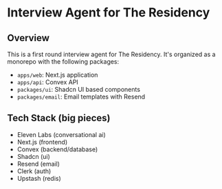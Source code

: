 # Interview Agent for The Residency

## Overview

This is a first round interview agent for The Residency. It's organized as a monorepo with the following packages:

- `apps/web`: Next.js application
- `apps/api`: Convex API
- `packages/ui`: Shadcn UI based components
- `packages/email`: Email templates with Resend

## Tech Stack (big pieces)

- Eleven Labs (conversational ai)
- Next.js (frontend)
- Convex (backend/database)
- Shadcn (ui)
- Resend (email)
- Clerk (auth)
- Upstash (redis)
